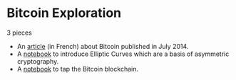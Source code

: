# Bitcoin Exploration

3 pieces

+ An [article](pdf/TELECOM_173_web_finance_et_securité_O_Borderies.pdf) (in French) about Bitcoin published in July 2014.
+ A [notebook](http://nbviewer.jupyter.org/github/oscar6echo/bitcoin/blob/master/Elliptic_Curve_exploration.ipynb) to introduce Elliptic Curves which are a basis of asymmetric cryptography.
+ A [notebook](http://nbviewer.jupyter.org/github/oscar6echo/bitcoin/blob/master/Bitcoin_exploration.ipynb) to tap the Bitcoin blockchain.

